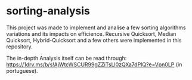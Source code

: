 # sorting-analysis
This project was made to implement and analise a few sorting algorithms variations and its impacts on efficience.
Recursive Quicksort, Median Quicksort, Hybrid-Quicksort and a few others were implemented in this repository.

The in-depth Analysis itself can be read through: https://1drv.ms/b/s!AjWtcWSCUR99gZZiTsLl0zQXa7dPlQ?e=Vpn0LP (in portuguese).
